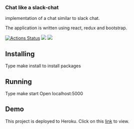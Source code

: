 ### Chat like a slack-chat

implementation of a chat similar to slack chat.

The application is written using react, redux and bootstrap.

[![Actions Status](https://github.com/Tatyana100500/frontend-project-lvl4/workflows/hexlet-check/badge.svg)](https://github.com/Tatyana100500/frontend-project-lvl4/actions)
<a href="https://codeclimate.com/github/Tatyana100500/frontend-project-lvl4/maintainability"><img src="https://api.codeclimate.com/v1/badges/d2fedefb901b3133661c/maintainability" /></a>
<a href="https://codeclimate.com/github/Tatyana100500/frontend-project-lvl4/test_coverage"><img src="https://api.codeclimate.com/v1/badges/d2fedefb901b3133661c/test_coverage" /></a>
## Installing

Type make install to install packages

## Running

Type make start Open localhost:5000

## Demo

This project is deployed to Heroku. Click on this <a href='http://localhost:5000'>link</a> to view.